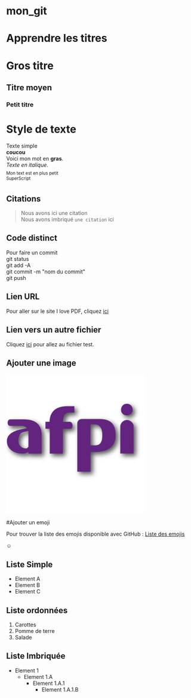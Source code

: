# mon_git
# Apprendre les titres
# Gros titre
## Titre moyen
### Petit titre

# Style de texte
Texte simple  
**coucou**  
Voici mon mot en __gras__.  
*Texte en italique*.  
<sub>Mon text est en plus petit</sub>  
<sup>SuperScript</sup>  

## Citations
> Nous avons ici une citation  
Nous avons imbriqué `une citation` ici  

## Code distinct  
Pour faire un commit   
git status  
git add -A  
git commit -m "nom du commit"  
git push  

## Lien  URL  
Pour aller sur le site I love PDF, cliquez [ici](https://ilovepdf.com)  

## Lien vers un autre fichier 
Cliquez [ici](test.txt) pour allez au fichier test.

## Ajouter une image  
![photo](logo-afpi.png)  

#Ajouter un emoji  

Pour trouver la liste des emojis disponible avec GitHub : [Liste des emojis](https://github.com/ikatyang/emoji-cheat-sheet)  

:relaxed: 

## Liste Simple  
* Element A  
* Element B
* Element C  

## Liste ordonnées  
1. Carottes
2. Pomme de terre
3. Salade

## Liste Imbriquée
* Element 1
  * Element 1.A
    * Element 1.A.1
      * Element 1.A.1.B